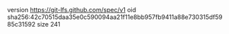 version https://git-lfs.github.com/spec/v1
oid sha256:42c70515daa35e0c590094aa21f11e8bb957fb9411a88e730315df5985c31592
size 241
